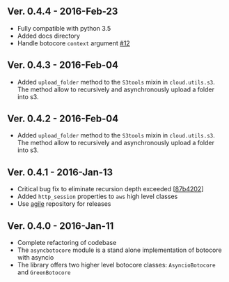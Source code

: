## Ver. 0.4.4 - 2016-Feb-23

* Fully compatible with python 3.5
* Added docs directory
* Handle botocore ``context`` argument [#12](https://github.com/quantmind/pulsar-cloud/pull/12)


## Ver. 0.4.3 - 2016-Feb-04

* Added ``upload_folder`` method to the ``S3tools`` mixin in ``cloud.utils.s3``. The method
  allow to recursively and asynchronously upload a folder into s3.


## Ver. 0.4.2 - 2016-Feb-04

* Added ``upload_folder`` method to the ``S3tools`` mixin in ``cloud.utils.s3``. The method
  allow to recursively and asynchronously upload a folder into s3.


## Ver. 0.4.1 - 2016-Jan-13

* Critical bug fix to eliminate recursion depth exceeded [[87b4202](https://github.com/quantmind/pulsar-cloud/commit/822cde6837f9c46c08be32a6de1dbfb64612fc6a)]
* Added ``http_session`` properties to ``aws`` high level classes
* Use [agile](https://github.com/quantmind/agile) repository for releases


## Ver. 0.4.0 - 2016-Jan-11

* Complete refactoring of codebase
* The ``asyncbotocore`` module is a stand alone implementation of botocore with asyncio
* The library offers two higher level botocore classes: ``AsyncioBotocore`` and ``GreenBotocore``